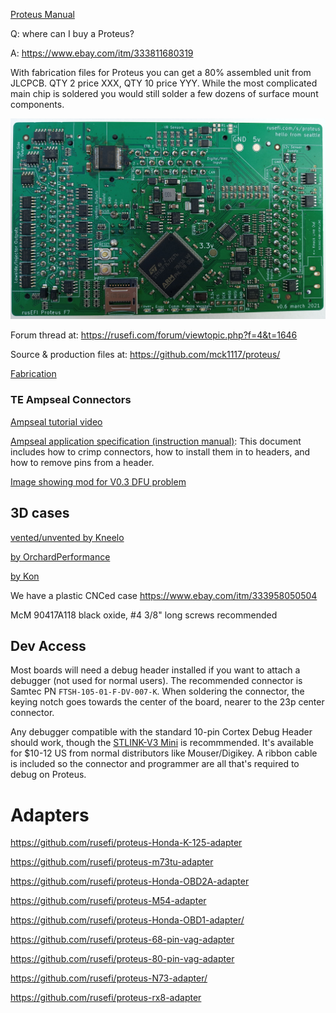 [Proteus Manual](Proteus-Manual)


Q: where can I buy a Proteus?

A: https://www.ebay.com/itm/333811680319

With fabrication files for Proteus you can get a 80% assembled unit from JLCPCB. QTY 2 price XXX, QTY 10 price YYY.
While the most complicated main chip is soldered you would still solder a few dozens of surface mount components. 


![x](Hardware/Proteus/Hardware-Proteus-0.6-top.jpg)  

Forum thread at: https://rusefi.com/forum/viewtopic.php?f=4&t=1646

Source & production files at: https://github.com/mck1117/proteus/

[Fabrication](Hardware-Proteus-Fabrication)

### TE Ampseal Connectors

[Ampseal tutorial video](https://www.youtube.com/watch?v=24bNFu7a9lc)

[Ampseal application specification (instruction manual)](https://www.te.com/commerce/DocumentDelivery/DDEController?Action=showdoc&DocId=Specification+Or+Standard%7F114-16016%7FM%7Fpdf%7FEnglish%7FENG_SS_114-16016_M.pdf%7FN-A): This document includes how to crimp connectors, how to install them in to headers, and how to remove pins from a header.

[Image showing mod for V0.3 DFU problem](Images/Proteus_DFU_Hack.jpg)


<a name="3d_cases"/>

## 3D cases

[vented/unvented by Kneelo](Hardware/Proteus/Proteus_0.3_case_by_kneelo.zip)

[by OrchardPerformance](https://rusefi.com/forum/download/file.php?id=7242)

[by Kon](https://github.com/ksmola/proteus-case) 

We have a plastic CNCed case https://www.ebay.com/itm/333958050504 

McM 90417A118
black oxide, #4 3/8" long screws recommended

<a name="dev"/>

## Dev Access

Most boards will need a debug header installed if you want to attach a debugger (not used for normal users).  The recommended connector is Samtec PN `FTSH-105-01-F-DV-007-K`.  When soldering the connector, the keying notch goes towards the center of the board, nearer to the 23p center connector.

Any debugger compatible with the standard 10-pin Cortex Debug Header should work, though the [STLINK-V3 Mini](https://www.st.com/en/development-tools/stlink-v3mini.html) is recommmended.  It's available for $10-12 US from normal distributors like Mouser/Digikey.  A ribbon cable is included so the connector and programmer are all that's required to debug on Proteus.


# Adapters

https://github.com/rusefi/proteus-Honda-K-125-adapter

https://github.com/rusefi/proteus-m73tu-adapter

https://github.com/rusefi/proteus-Honda-OBD2A-adapter

https://github.com/rusefi/proteus-M54-adapter

https://github.com/rusefi/proteus-Honda-OBD1-adapter/

https://github.com/rusefi/proteus-68-pin-vag-adapter

https://github.com/rusefi/proteus-80-pin-vag-adapter

https://github.com/rusefi/proteus-N73-adapter/

https://github.com/rusefi/proteus-rx8-adapter